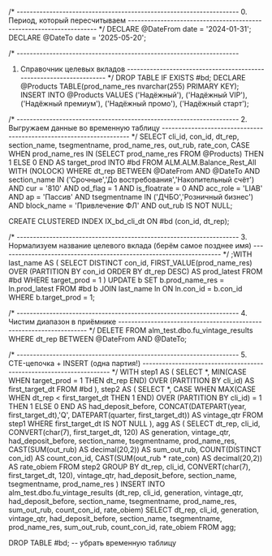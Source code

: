/* --------------------------------------------------------------------
   0. Период, который пересчитываем
-------------------------------------------------------------------- */
DECLARE @DateFrom date = '2024-01-31';
DECLARE @DateTo   date = '2025-05-20';

/* --------------------------------------------------------------------
   1. Справочник целевых вкладов
-------------------------------------------------------------------- */
DROP TABLE IF EXISTS #bd;
DECLARE @Products TABLE(prod_name_res nvarchar(255) PRIMARY KEY);
INSERT INTO @Products VALUES
('Надёжный'), ('Надёжный VIP'),
('Надёжный премиум'), ('Надёжный промо'),
('Надёжный старт');

/* --------------------------------------------------------------------
   2. Выгружаем данные во временную таблицу
-------------------------------------------------------------------- */
SELECT
    cli_id, con_id, dt_rep,
    section_name, tsegmentname, prod_name_res,
    out_rub, rate_con,
    CASE WHEN prod_name_res IN (SELECT prod_name_res FROM @Products)
         THEN 1 ELSE 0 END AS target_prod
INTO  #bd
FROM  ALM.ALM.Balance_Rest_All WITH (NOLOCK)
WHERE dt_rep BETWEEN @DateFrom AND @DateTo
  AND section_name  IN ('Срочные','До востребования','Накопительный счёт')
  AND cur = '810' AND od_flag = 1 AND is_floatrate = 0
  AND acc_role = 'LIAB' AND ap = 'Пассив'
  AND tsegmentname IN ('ДЧБО','Розничный бизнес')
  AND block_name    = 'Привлечение ФЛ'
  AND out_rub IS NOT NULL;

CREATE CLUSTERED INDEX IX_bd_cli_dt ON #bd (con_id, dt_rep);

/* --------------------------------------------------------------------
   3. Нормализуем название целевого вклада (берём самое позднее имя)
-------------------------------------------------------------------- */
;WITH last_name AS (
    SELECT DISTINCT
           con_id,
           FIRST_VALUE(prod_name_res)
             OVER (PARTITION BY con_id ORDER BY dt_rep DESC) AS prod_latest
    FROM #bd
    WHERE target_prod = 1
)
UPDATE b
SET    b.prod_name_res = ln.prod_latest
FROM   #bd b
JOIN   last_name ln ON ln.con_id = b.con_id
WHERE  b.target_prod = 1;

/* --------------------------------------------------------------------
   4. Чистим диапазон в приёмнике
-------------------------------------------------------------------- */
DELETE FROM alm_test.dbo.fu_vintage_results
WHERE dt_rep BETWEEN @DateFrom AND @DateTo;

/* --------------------------------------------------------------------
   5. CTE-цепочка  +  INSERT   (одна партия!)
-------------------------------------------------------------------- */
WITH step1 AS (
    SELECT *,
           MIN(CASE WHEN target_prod = 1 THEN dt_rep END)
               OVER (PARTITION BY cli_id) AS first_target_dt
    FROM #bd
),
step2 AS (
    SELECT *,
           CASE WHEN MAX(CASE WHEN dt_rep < first_target_dt THEN 1 END)
                    OVER (PARTITION BY cli_id) = 1
                THEN 1 ELSE 0 END                         AS had_deposit_before,
           CONCAT(DATEPART(year, first_target_dt),'Q',
                  DATEPART(quarter, first_target_dt))     AS vintage_qtr
    FROM step1
    WHERE first_target_dt IS NOT NULL
),
agg AS (
    SELECT
        dt_rep,
        cli_id,
        CONVERT(char(7), first_target_dt, 120) AS generation,
        vintage_qtr,
        had_deposit_before,
        section_name,
        tsegmentname,
        prod_name_res,
        CAST(SUM(out_rub)            AS decimal(20,2)) AS sum_out_rub,
        COUNT(DISTINCT con_id)                       AS count_con_id,
        CAST(SUM(out_rub * rate_con) AS decimal(20,2)) AS rate_obiem
    FROM step2
    GROUP BY
        dt_rep, cli_id,
        CONVERT(char(7), first_target_dt, 120),
        vintage_qtr, had_deposit_before,
        section_name, tsegmentname, prod_name_res
)
INSERT INTO alm_test.dbo.fu_vintage_results
        (dt_rep, cli_id, generation, vintage_qtr, had_deposit_before,
         section_name, tsegmentname, prod_name_res,
         sum_out_rub, count_con_id, rate_obiem)
SELECT
    dt_rep, cli_id, generation, vintage_qtr, had_deposit_before,
    section_name, tsegmentname, prod_name_res,
    sum_out_rub, count_con_id, rate_obiem
FROM agg;

DROP TABLE #bd;   -- убрать временную таблицу
